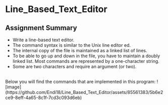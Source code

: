 # Line_Based_Text_Editor

## Assignment Summary
<ul>
  <li>Write a line-based text editor.</li>
  <li>The command syntax is similar to the Unix line editor ed.</li>
  <li>The internal copy of the file is maintained as a linked list of lines.</li>
  <li>To be able to go up and down in the file, you have to maintain a doubly linked list. Most commands are represented by a one-character string.</li>
  <li>Some are two characters and require an argument (or two).</li>
</ul>
</br>
Below you will find the commands that are implemented in this program:
![image](https://github.com/Endi18/Line_Based_Text_Editor/assets/85561383/5b6e2ce9-8eff-4a65-8c1f-7cd3c093d6eb)
